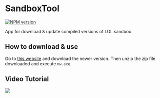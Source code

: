 # SandboxTool
[![NPM version](https://img.shields.io/npm/v/flying-squid-essentials.svg)](https://www.npmjs.com/package/SandboxTools)

App for download & update compiled versions of LOL sandbox 

## How to download & use

Go to [this website](https://github.com/DeudlyYT/SandboxTool/releases) and download the newer version. Then unzip the zip file downloaded and execute `nw.exe`. 

## Video Tutorial

[![](https://img.youtube.com/vi/Xdbw_3jN1LI/0.jpg)](https://www.youtube.com/watch?v=Xdbw_3jN1LI)
